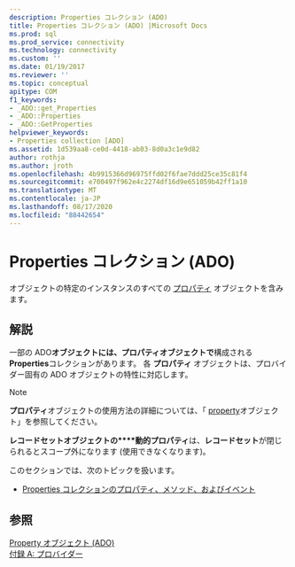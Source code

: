 ```yaml
---
description: Properties コレクション (ADO)
title: Properties コレクション (ADO) |Microsoft Docs
ms.prod: sql
ms.prod_service: connectivity
ms.technology: connectivity
ms.custom: ''
ms.date: 01/19/2017
ms.reviewer: ''
ms.topic: conceptual
apitype: COM
f1_keywords:
- _ADO::get_Properties
- _ADO::Properties
- _ADO::GetProperties
helpviewer_keywords:
- Properties collection [ADO]
ms.assetid: 1d539aa8-ce0d-4418-ab03-8d0a3c1e9d82
author: rothja
ms.author: jroth
ms.openlocfilehash: 4b9915366d96975ffd02f6fae7ddd25ce35c81f4
ms.sourcegitcommit: e700497f962e4c2274df16d9e651059b42ff1a10
ms.translationtype: MT
ms.contentlocale: ja-JP
ms.lasthandoff: 08/17/2020
ms.locfileid: "88442654"
---
```

# <a name="properties-collection-ado"></a>Properties コレクション (ADO)
オブジェクトの特定のインスタンスのすべての [プロパティ](../../../ado/reference/ado-api/property-object-ado.md) オブジェクトを含みます。  
  
## <a name="remarks"></a>解説  
 一部の ADO**オブジェクトには、プロパティオブジェクトで**構成される**Properties**コレクションがあります。 各 **プロパティ** オブジェクトは、プロバイダー固有の ADO オブジェクトの特性に対応します。  
  
> [!NOTE]
>  **プロパティ**オブジェクトの使用方法の詳細については、「 [property](../../../ado/reference/ado-api/property-object-ado.md)オブジェクト」を参照してください。  
  
 **レコードセットオブジェクトの****動的プロパティ**は、**レコードセット**が閉じられるとスコープ外になります (使用できなくなります)。  
  
 このセクションでは、次のトピックを扱います。  
  
-   [Properties コレクションのプロパティ、メソッド、およびイベント](../../../ado/reference/ado-api/properties-collection-properties-methods-and-events.md)  
  
## <a name="see-also"></a>参照  
 [Property オブジェクト (ADO)](../../../ado/reference/ado-api/property-object-ado.md)   
 [付録 A: プロバイダー](../../../ado/guide/appendixes/appendix-a-providers.md)
